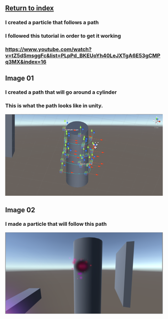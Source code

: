 ## <a href="index">Return to index</a>

### I created a particle that follows a path
### I followed this tutorial in order to get it working
### <a href="https://www.youtube.com/watch?v=tZ5dSmsggFc&list=PLpPd_BKEUoYh40LeJXTgA6E53gCMPq3MX&index=16">https://www.youtube.com/watch?v=tZ5dSmsggFc&list=PLpPd_BKEUoYh40LeJXTgA6E53gCMPq3MX&index=16</a>

## Image 01

### I created a path that will go around a cylinder
### This is what the path looks like in unity.
<img src="images/path01.png" alt="">

## Image 02

### I made a particle that will follow this path
<img src="images/path02.png" alt="">